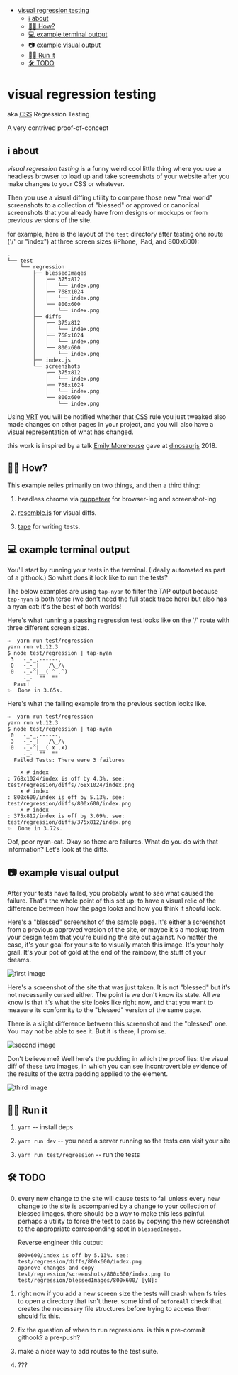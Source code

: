 -   [visual regression testing](#visual-regression-testing)
    -   [ℹ️ about](#ℹ-about)
    -   [🙇‍♂️ How?](#how)
    -   [💻 example terminal output](#example-terminal-output)
    -   [📷 example visual output](#example-visual-output)
    -   [🏃‍♀️ Run it](#run-it)
    -   [🛠 TODO](#todo)

visual regression testing
=========================

aka <abbr title="California Style Sheets">CSS</abbr> Regression Testing

A very contrived proof-of-concept

ℹ️ about
--------

*visual regression testing* is a funny weird cool little thing where you
use a headless browser to load up and take screenshots of your website
after you make changes to your CSS or whatever.

Then you use a visual diffing utility to compare those new "real world"
screenshots to a collection of "blessed" or approved or canonical
screenshots that you already have from designs or mockups or from
previous versions of the site.

for example, here is the layout of the `test` directory after testing
one route ('/' or "index") at three screen sizes (iPhone, iPad, and
800x600):

    .
    └── test
        └── regression
            ├── blessedImages
            │   ├── 375x812
            │   │   └── index.png
            │   ├── 768x1024
            │   │   └── index.png
            │   └── 800x600
            │       └── index.png
            ├── diffs
            │   ├── 375x812
            │   │   └── index.png
            │   ├── 768x1024
            │   │   └── index.png
            │   └── 800x600
            │       └── index.png
            ├── index.js
            └── screenshots
                ├── 375x812
                │   └── index.png
                ├── 768x1024
                │   └── index.png
                └── 800x600
                    └── index.png

Using <abbr title="Visual Regression Testing">VRT</abbr> you will be
notified whether that <abbr title="California Style Sheets">CSS</abbr>
rule you just tweaked also made changes on other pages in your project,
and you will also have a visual representation of what has changed.

this work is inspired by a talk [Emily
Morehouse](https://twitter.com/emilyemorehouse/status/1011324145542418432)
gave at [dinosaurjs](https://twitter.com/dinosaur_js) 2018.

🙇‍♂️ How?
---------

This example relies primarily on two things, and then a third thing:

1.  headless chrome via
    [puppeteer](https://github.com/GoogleChrome/puppeteer/blob/v1.10.0/docs/api.md)
    for browser-ing and screenshot-ing

2.  [resemble.js](https://github.com/HuddleEng/Resemble.js) for visual
    diffs.

3.  [tape](https://medium.com/javascript-scene/why-i-use-tape-instead-of-mocha-so-should-you-6aa105d8eaf4)
    for writing tests.

💻 example terminal output
-------------------------

You'll start by running your tests in the terminal. (Ideally automated
as part of a githook.) So what does it look like to run the tests?

The below examples are using `tap-nyan` to filter the TAP output because
`tap-nyan` is both terse (we don't need the full stack trace here) but
also has a nyan cat: it's the best of both worlds!

Here's what running a passing regression test looks like on the '/'
route with three different screen sizes.

    ⇒  yarn run test/regression
    yarn run v1.12.3
    $ node test/regression | tap-nyan
     3   -_-_,------,
     0   -_-_|   /\_/\
     0   -_-^|__( ^ .^)
         -_-  ""  ""
      Pass!
    ✨  Done in 3.65s.

Here's what the failing example from the previous section looks like.

    ⇒  yarn run test/regression
    yarn run v1.12.3
    $ node test/regression | tap-nyan
     0   -_-_,------,
     3   -_-_|   /\_/\
     0   -_-^|__( x .x)
         -_-  ""  ""
      Failed Tests: There were 3 failures

        ✗ # index
    : 768x1024/index is off by 4.3%. see: test/regression/diffs/768x1024/index.png
        ✗ # index
    : 800x600/index is off by 5.13%. see: test/regression/diffs/800x600/index.png
        ✗ # index
    : 375x812/index is off by 3.09%. see: test/regression/diffs/375x812/index.png
    ✨  Done in 3.72s.

Oof, poor nyan-cat. Okay so there are failures. What do you do with that
information? Let's look at the diffs.

📷 example visual output
-----------------------

After your tests have failed, you probably want to see what caused the
failure. That's the whole point of this set up: to have a visual relic
of the difference between how the page looks and how you think it
*should* look.

Here's a "blessed" screenshot of the sample page. It's either a
screenshot from a previous approved version of the site, or maybe it's a
mockup from your design team that you're building the site out against.
No matter the case, it's your goal for your site to visually match this
image. It's your holy grail. It's your pot of gold at the end of the
rainbow, the stuff of your dreams.

![first image](docs/first.png)

Here's a screenshot of the site that was just taken. It is not "blessed"
but it's not necessarily cursed either. The point is we don't know its state.
All we know is that it's what the site looks like right now, and that you want
to measure its conformity to the "blessed" version of the same page.

There is a slight difference between this screenshot and the "blessed"
one. You may not be able to see it. But it is there, I promise.

![second image](docs/second.png)

Don't believe me? Well here's the pudding in which the proof lies: the visual
diff of these two images, in which you can see incontrovertible evidence of the
results of the extra padding applied to the element.

![third image](docs/third.png)

🏃‍♀️ Run it
-----------

1.  `yarn` -- install deps

2.  `yarn run dev` -- you need a server running so the tests can visit
    your site

3.  `yarn run test/regression` -- run the tests

🛠 TODO
------

0.  every new change to the site will cause tests to fail unless every
    new change to the site is accompanied by a change to your collection
    of blessed images. there should be a way to make this less painful.
    perhaps a utility to force the test to pass by copying the new
    screenshot to the appropriate corresponding spot in `blessedImages`.

    Reverse engineer this output:

    ```
    800x600/index is off by 5.13%. see: test/regression/diffs/800x600/index.png
    approve changes and copy test/regression/screenshots/800x600/index.png to test/regression/blessedImages/800x600/ [yN]:
    ```

1.  right now if you add a new screen size the tests will crash when fs
    tries to open a directory that isn't there. some kind of `beforeAll`
    check that creates the necessary file structures before trying to
    access them should fix this.

2.  fix the question of when to run regressions. is this a pre-commit
    githook? a pre-push?

3.  make a nicer way to add routes to the test suite.

4.  ???

<!-- 
Off topic:

Calling CSS "California Style Sheets" is a joke that I stole from Jenn Schiffer
and it's something I do every time I have the chance to so that I can link back
to her magnificent talk.

https://youtu.be/wewAC5X_CZ8?t=163
//-->
